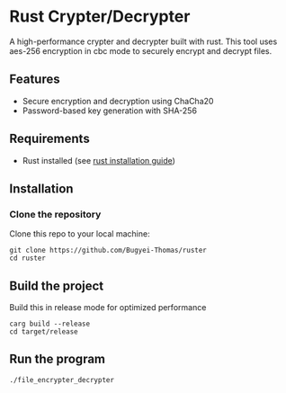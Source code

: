 # Rust Crypter/Decrypter

A high-performance crypter and decrypter built with rust. This tool uses aes-256 encryption in cbc mode to securely encrypt and decrypt files.

## Features
- Secure encryption and decryption using ChaCha20
- Password-based key generation with SHA-256

## Requirements
- Rust installed (see [rust installation guide](https://www.rust-lang.org/tools/install))

## Installation

### Clone the repository
Clone this repo to your local machine:
```
git clone https://github.com/Bugyei-Thomas/ruster
cd ruster
```
## Build the project
Build this in release mode for optimized performance
```
carg build --release
cd target/release
```
## Run the program
```
./file_encrypter_decrypter
```
